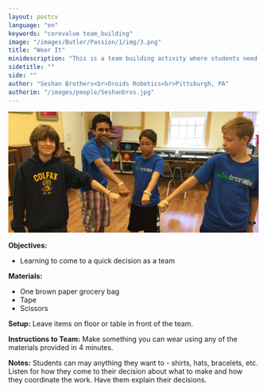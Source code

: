 ```yaml
---
layout: postcv
language: "en"
keywords: "corevalue team_building"
image: "/images/Butler/Passion/1/img/3.png"
title: "Wear It"
minidescription: "This is a team building activity where students need to turn one object into something else."
sidetitle: ""
side: ""
author: "Seshan Brothers<br>Droids Robotics<br>Pittsburgh, PA"
authorim: "/images/people/Seshanbros.jpg"
---
```



<img src="/images/CoreValues/WearIt.jpg" style="max-width: 100%">

<b>Objectives:</b>
- Learning to come to a quick decision as a team

<b>Materials:</b>
- One brown paper grocery bag
- Tape
- Scissors

<b>Setup:</b>
Leave items on floor or table in front of the team.

<b>Instructions to Team:</b>
Make something you can wear using any of the materials provided in 4 minutes.

<b>Notes:</b>
Students can may anything they want to - shirts, hats, bracelets, etc. Listen for how they come to their decision about what to make and how they coordinate the work. Have them explain their decisions.




